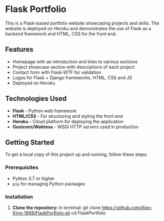 # Flask Portfolio

This is a Flask-based portfolio website showcasing projects and skills. The website is deployed on Heroku and demonstrates the use of Flask as a backend framework and HTML, CSS for the front end.

## Features

- Homepage with an introduction and links to various sections
- Project showcase section with descriptions of each project
- Contact form with Flask-WTF for validation
- Logos for Flask + Django frameworks, HTML, CSS and JS
- Deployed on Heroku

## Technologies Used

- **Flask** - Python web framework
- **HTML/CSS** - For structuring and styling the front end
- **Heroku** - Cloud platform for deploying the application
- **Gunicorn/Waitress** - WSGI HTTP servers used in production

## Getting Started

To get a local copy of this project up and running, follow these steps.

### Prerequisites

- Python 3.7 or higher
- `pip` for managing Python packages

### Installation

1. **Clone the repository:**
   in terminal:
   git clone https://github.com/Alex-King-1998/FlaskPortfolio.git
   cd FlaskPortfolio

